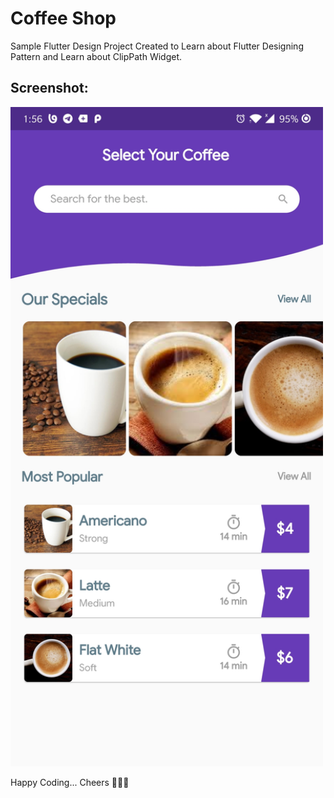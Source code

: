 # Coffee Shop

Sample Flutter Design Project Created to Learn about Flutter Designing Pattern and Learn about ClipPath Widget.

## Screenshot:
<img src="./snapshots/1.jpg" width="500">


Happy Coding... Cheers 🎉🤘😎